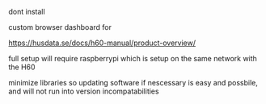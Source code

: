 dont install

custom browser dashboard for

https://husdata.se/docs/h60-manual/product-overview/

full setup will require raspberrypi which is setup on the same network with the H60

minimize libraries so updating software if nescessary is easy and possbile, and will not run into version incompatabilities